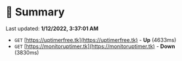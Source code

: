 # 📖 Summary
Last updated: **1/12/2022, 3:37:01 AM**

- `GET` [https://uptimerfree.tk](https://uptimerfree.tk) - **Up** (4633ms)
- `GET` [https://monitoruptimer.tk](https://monitoruptimer.tk) - **Down** (3830ms)

